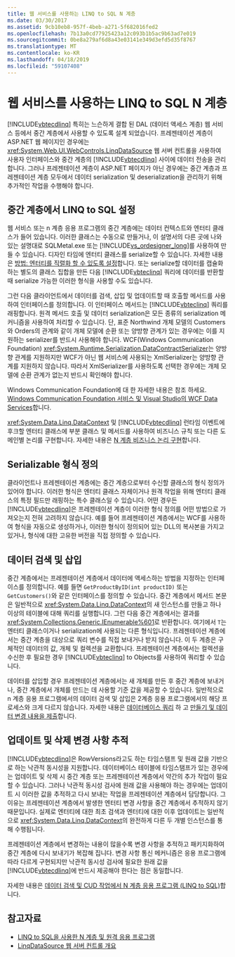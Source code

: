 ```yaml
---
title: 웹 서비스를 사용하는 LINQ to SQL N 계층
ms.date: 03/30/2017
ms.assetid: 9cb10eb8-957f-4beb-a271-5f682016fed2
ms.openlocfilehash: 7b13a0cd77925423a12c093b1b5ac9b63ad7e019
ms.sourcegitcommit: 0be8a279af6d8a43e03141e349d3efd5d35f8767
ms.translationtype: MT
ms.contentlocale: ko-KR
ms.lasthandoff: 04/18/2019
ms.locfileid: "59107408"
---
```

# <a name="linq-to-sql-n-tier-with-web-services"></a>웹 서비스를 사용하는 LINQ to SQL N 계층
[!INCLUDE[vbtecdlinq](../../../../../../includes/vbtecdlinq-md.md)] 특히는 느슨하게 결합 된 DAL (데이터 액세스 계층) 웹 서비스 등에서 중간 계층에서 사용할 수 있도록 설계 되었습니다. 프레젠테이션 계층이 ASP.NET 웹 페이지인 경우에는 <xref:System.Web.UI.WebControls.LinqDataSource> 웹 서버 컨트롤을 사용하여 사용자 인터페이스와 중간 계층의 [!INCLUDE[vbtecdlinq](../../../../../../includes/vbtecdlinq-md.md)] 사이에 데이터 전송을 관리합니다. 그러나 프레젠테이션 계층이 ASP.NET 페이지가 아닌 경우에는 중간 계층과 프레젠테이션 계층 모두에서 데이터 serialization 및 deserialization을 관리하기 위해 추가적인 작업을 수행해야 합니다.  
  
## <a name="setting-up-linq-to-sql-on-the-middle-tier"></a>중간 계층에서 LINQ to SQL 설정  
 웹 서비스 또는 n 계층 응용 프로그램의 중간 계층에는 데이터 컨텍스트와 엔터티 클래스가 들어 있습니다. 이러한 클래스는 수동으로 만들거나, 이 설명서의 다른 곳에 나와 있는 설명대로 SQLMetal.exe 또는 [!INCLUDE[vs_ordesigner_long](../../../../../../includes/vs-ordesigner-long-md.md)]를 사용하여 만들 수 있습니다. 디자인 타임에 엔터티 클래스를 serialize할 수 있습니다. 자세한 내용은 [방법: 엔터티를 직렬화 할 수 있도록 설정](../../../../../../docs/framework/data/adonet/sql/linq/how-to-make-entities-serializable.md)합니다. 또는 serialize할 데이터를 캡슐화하는 별도의 클래스 집합을 만든 다음 [!INCLUDE[vbteclinq](../../../../../../includes/vbteclinq-md.md)] 쿼리에 데이터를 반환할 때 serialize 가능한 이러한 형식을 사용할 수도 있습니다.  
  
 그런 다음 클라이언트에서 데이터를 검색, 삽입 및 업데이트할 때 호출할 메서드를 사용하여 인터페이스를 정의합니다. 이 인터페이스 메서드는 [!INCLUDE[vbteclinq](../../../../../../includes/vbteclinq-md.md)] 쿼리를 래핑합니다. 원격 메서드 호출 및 데이터 serialization은 모든 종류의 serialization 메커니즘을 사용하여 처리할 수 있습니다. 단, 표준 Northwind 개체 모델의 Customers와 Orders의 관계와 같이 개체 모델에 순환 또는 양방향 관계가 있는 경우에는 이를 지원하는 serializer를 반드시 사용해야 합니다. WCF(Windows Communication Foundation) <xref:System.Runtime.Serialization.DataContractSerializer>는 양방향 관계를 지원하지만 WCF가 아닌 웹 서비스에 사용되는 XmlSerializer는 양방향 관계를 지원하지 않습니다. 따라서 XmlSerializer를 사용하도록 선택한 경우에는 개체 모델에 순환 관계가 없는지 반드시 확인해야 합니다.  
  
 Windows Communication Foundation에 대 한 자세한 내용은 참조 하세요. [Windows Communication Foundation 서비스 및 Visual Studio의 WCF Data Services](/visualstudio/data-tools/windows-communication-foundation-services-and-wcf-data-services-in-visual-studio)합니다.  
  
 <xref:System.Data.Linq.DataContext> 및 [!INCLUDE[vbtecdlinq](../../../../../../includes/vbtecdlinq-md.md)] 런타임 이벤트에 후크할 엔터티 클래스에 부분 클래스 및 메서드를 사용하여 비즈니스 규칙 또는 다른 도메인별 논리를 구현합니다. 자세한 내용은 [N 계층 비즈니스 논리 구현](../../../../../../docs/framework/data/adonet/sql/linq/implementing-business-logic-linq-to-sql.md)합니다.  
  
## <a name="defining-the-serializable-types"></a>Serializable 형식 정의  
 클라이언트나 프레젠테이션 계층에는 중간 계층으로부터 수신할 클래스의 형식 정의가 있어야 합니다. 이러한 형식은 엔터티 클래스 자체이거나 원격 작업을 위해 엔터티 클래스의 특정 필드만 래핑하는 특수 클래스일 수 있습니다. 어떤 경우든 [!INCLUDE[vbtecdlinq](../../../../../../includes/vbtecdlinq-md.md)]은 프레젠테이션 계층이 이러한 형식 정의를 어떤 방법으로 가져오는지 전혀 고려하지 않습니다. 예를 들어 프레젠테이션 계층에서는 WCF를 사용하여 형식을 자동으로 생성하거나, 이러한 형식이 정의되어 있는 DLL의 복사본을 가지고 있거나, 형식에 대한 고유한 버전을 직접 정의할 수 있습니다.  
  
## <a name="retrieving-and-inserting-data"></a>데이터 검색 및 삽입  
 중간 계층에서는 프레젠테이션 계층에서 데이터에 액세스하는 방법을 지정하는 인터페이스를 정의합니다. 예를 들면 `GetProductByID(int productID)` 또는 `GetCustomers()`와 같은 인터페이스를 정의할 수 있습니다. 중간 계층에서 메서드 본문은 일반적으로 <xref:System.Data.Linq.DataContext>의 새 인스턴스를 만들고 하나 이상의 테이블에 대해 쿼리를 실행합니다. 그런 다음 중간 계층에서는 결과를 <xref:System.Collections.Generic.IEnumerable%601>로 반환합니다. 여기에서 `T`는 엔터티 클래스이거나 serialization에 사용되는 다른 형식입니다. 프레젠테이션 계층에서는 중간 계층을 대상으로 쿼리 변수를 직접 보내거나 받지 않습니다. 이 두 계층은 구체적인 데이터의 값, 개체 및 컬렉션을 교환합니다. 프레젠테이션 계층에서는 컬렉션을 수신한 후 필요한 경우 [!INCLUDE[vbteclinq](../../../../../../includes/vbteclinq-md.md)] to Objects를 사용하여 쿼리할 수 있습니다.  
  
 데이터를 삽입할 경우 프레젠테이션 계층에서는 새 개체를 만든 후 중간 계층에 보내거나, 중간 계층에서 개체를 만드는 데 사용할 기준 값을 제공할 수 있습니다. 일반적으로 n 계층 응용 프로그램에서의 데이터 검색 및 삽입은 2계층 응용 프로그램에서의 해당 프로세스와 크게 다르지 않습니다. 자세한 내용은 [데이터베이스 쿼리](../../../../../../docs/framework/data/adonet/sql/linq/querying-the-database.md) 하 고 [만들기 및 데이터 변경 내용을 제출](../../../../../../docs/framework/data/adonet/sql/linq/making-and-submitting-data-changes.md)합니다.  
  
## <a name="tracking-changes-for-updates-and-deletes"></a>업데이트 및 삭제 변경 사항 추적  
 [!INCLUDE[vbtecdlinq](../../../../../../includes/vbtecdlinq-md.md)]은 RowVersions라고도 하는 타임스탬프 및 원래 값을 기반으로 하는 낙관적 동시성을 지원합니다. 데이터베이스 테이블에 타임스탬프가 있는 경우에는 업데이트 및 삭제 시 중간 계층 또는 프레젠테이션 계층에서 약간의 추가 작업이 필요할 수 있습니다. 그러나 낙관적 동시성 검사에 원래 값을 사용해야 하는 경우에는 업데이트 시 이러한 값을 추적하고 다시 보내는 작업을 프레젠테이션 계층에서 담당합니다. 그 이유는 프레젠테이션 계층에서 발생한 엔터티 변경 사항을 중간 계층에서 추적하지 않기 때문입니다. 실제로 엔터티에 대한 최초 검색과 엔터티에 대한 이후 업데이트는 일반적으로 <xref:System.Data.Linq.DataContext>의 완전하게 다른 두 개별 인스턴스를 통해 수행됩니다.  
  
 프레젠테이션 계층에서 변경하는 내용이 많을수록 변경 사항을 추적하고 패키지화하여 중간 계층에 다시 보내기가 복잡해 집니다. 변경 사항 통신 메커니즘은 응용 프로그램에 따라 다르게 구현되지만 낙관적 동시성 검사에 필요한 원래 값을 [!INCLUDE[vbtecdlinq](../../../../../../includes/vbtecdlinq-md.md)]에 반드시 제공해야 한다는 점은 동일합니다.  
  
 자세한 내용은 [데이터 검색 및 CUD 작업에서 N 계층 응용 프로그램 (LINQ to SQL)](../../../../../../docs/framework/data/adonet/sql/linq/data-retrieval-and-cud-operations-in-n-tier-applications.md)합니다.  
  
## <a name="see-also"></a>참고자료

- [LINQ to SQL을 사용한 N 계층 및 원격 응용 프로그램](../../../../../../docs/framework/data/adonet/sql/linq/n-tier-and-remote-applications-with-linq-to-sql.md)
- [LinqDataSource 웹 서버 컨트롤 개요](https://docs.microsoft.com/previous-versions/aspnet/bb547113(v=vs.100))
